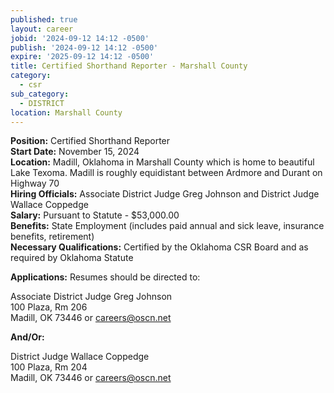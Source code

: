 ```yaml
---
published: true
layout: career
jobid: '2024-09-12 14:12 -0500'
publish: '2024-09-12 14:12 -0500'
expire: '2025-09-12 14:12 -0500'
title: Certified Shorthand Reporter - Marshall County
category:
  - csr
sub_category:
  - DISTRICT
location: Marshall County
---
```

**Position:** Certified Shorthand Reporter  
**Start Date:** November 15, 2024  
**Location:** Madill, Oklahoma in Marshall County which is home to beautiful Lake Texoma.  Madill is roughly equidistant between Ardmore and Durant on Highway 70  
**Hiring Officials:** Associate District Judge Greg Johnson and District Judge Wallace Coppedge  
**Salary:** Pursuant to Statute - $53,000.00  
**Benefits:** State Employment (includes paid annual and sick leave, insurance benefits, retirement)    
**Necessary Qualifications:** Certified by the Oklahoma CSR Board and as required by Oklahoma Statute

**Applications:** Resumes should be directed to:

Associate District Judge Greg Johnson  
100 Plaza, Rm 206  
Madill, OK 73446 or [careers@oscn.net](mailto:careers@oscn.net?subject=marshall-county-reporter)  

**And/Or:**  

District Judge Wallace Coppedge  
100 Plaza, Rm 204  
Madill, OK 73446 or [careers@oscn.net](mailto:careers@oscn.net?subject=marshall-county-reporter)  
